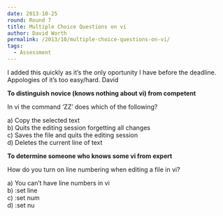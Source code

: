 ```yaml
---
date: 2013-10-25
round: Round 7
title: Multiple Choice Questions on vi
author: David Worth
permalink: /2013/10/multiple-choice-questions-on-vi/
tags:
  - Assessment
---
```

I added this quickly as it&#8217;s the only oportunity I have before the deadline. Appologies of it&#8217;s too easy/hard. David

**To distinguish novice (knows nothing about vi) from competent**

In vi the command &#8216;ZZ&#8217; does which of the following?

a) Copy the selected text  
b) Quits the editing session forgetting all changes  
c) Saves the file and quits the editing session  
d) Deletes the current line of text

**To determine someone who knows some vi from expert**

How do you turn on line numbering when editing a file in vi?

a) You can&#8217;t have line numbers in vi  
b) :set line  
c) :set num  
d) :set nu
